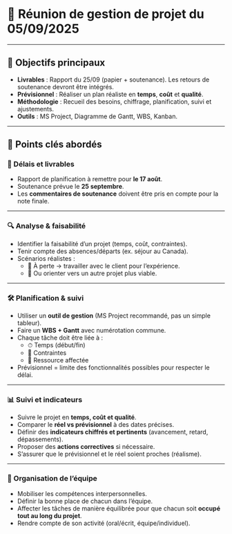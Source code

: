 # 📝 Réunion de gestion de projet du 05/09/2025

---

## 🎯 Objectifs principaux
- **Livrables** : Rapport du 25/09 (papier + soutenance). Les retours de soutenance devront être intégrés.
- **Prévisionnel** : Réaliser un plan réaliste en **temps**, **coût** et **qualité**.
- **Méthodologie** : Recueil des besoins, chiffrage, planification, suivi et ajustements.
- **Outils** : MS Project, Diagramme de Gantt, WBS, Kanban.

---

## 📌 Points clés abordés

### 📅 Délais et livrables
- Rapport de planification à remettre pour **le 17 août**.
- Soutenance prévue le **25 septembre**.
- Les **commentaires de soutenance** doivent être pris en compte pour la note finale.

---

### 🔍 Analyse & faisabilité
- Identifier la faisabilité d’un projet (temps, coût, contraintes).
- Tenir compte des absences/départs (ex. séjour au Canada).
- Scénarios réalistes :  
  - 💸 À perte → travailler avec le client pour l’expérience.  
  - 💼 Ou orienter vers un autre projet plus viable.

---

### 🛠️ Planification & suivi
- Utiliser un **outil de gestion** (MS Project recommandé, pas un simple tableur).
- Faire un **WBS + Gantt** avec numérotation commune.
- Chaque tâche doit être liée à :  
  - ⏱ Temps (début/fin)  
  - 📌 Contraintes  
  - 👥 Ressource affectée
- Prévisionnel = limite des fonctionnalités possibles pour respecter le délai.

---

### 📊 Suivi et indicateurs
- Suivre le projet en **temps, coût et qualité**.
- Comparer le **réel vs prévisionnel** à des dates précises.
- Définir des **indicateurs chiffrés et pertinents** (avancement, retard, dépassements).
- Proposer des **actions correctives** si nécessaire.
- S’assurer que le prévisionnel et le réel soient proches (réalisme).

---

### 👥 Organisation de l’équipe
- Mobiliser les compétences interpersonnelles.  
- Définir la bonne place de chacun dans l’équipe.  
- Affecter les tâches de manière équilibrée pour que chacun soit **occupé tout au long du projet**.  
- Rendre compte de son activité (oral/écrit, équipe/individuel).

